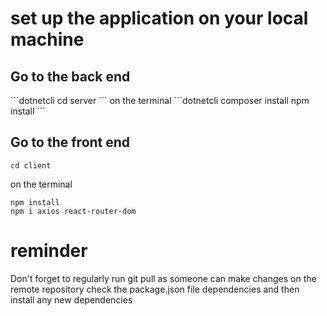 # set up the application on your local machine
<h2>Go to the back end </h2>
```dotnetcli
cd server
```
on the terminal
```dotnetcli
composer install
npm install
```

<h2>Go to the front end </h2>

```dotnetcli
cd client
```
on the terminal
```dotnetcli
npm install
npm i axios react-router-dom
```
# reminder
Don't forget to regularly run git pull as someone can make changes on the remote repository
check the package.json file dependencies and then install any new dependencies